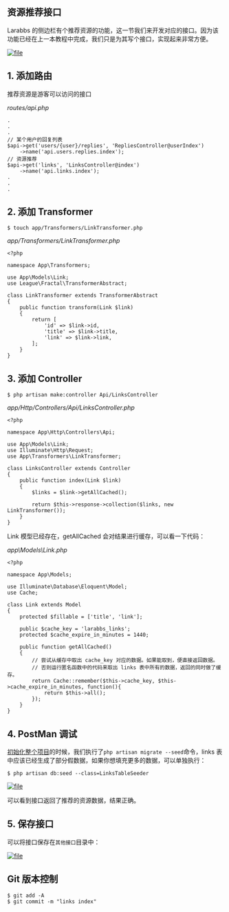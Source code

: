 ## 资源推荐接口

Larabbs 的侧边栏有个推荐资源的功能，这一节我们来开发对应的接口。因为该功能已经在上一本教程中完成，我们只是为其写个接口，实现起来非常方便。

[![](https://iocaffcdn.phphub.org/uploads/images/201802/12/3995/AiovXWBCVk.png "file")](https://iocaffcdn.phphub.org/uploads/images/201802/12/3995/AiovXWBCVk.png)

## 1. 添加路由

推荐资源是游客可以访问的接口

_routes/api.php_

```
.
.
.
// 某个用户的回复列表
$api->get('users/{user}/replies', 'RepliesController@userIndex')
    ->name('api.users.replies.index');
// 资源推荐
$api->get('links', 'LinksController@index')
    ->name('api.links.index');
.
.
.
```

## 2. 添加 Transformer

```
$ touch app/Transformers/LinkTransformer.php
```

_app/Transformers/LinkTransformer.php_

```
<?php

namespace App\Transformers;

use App\Models\Link;
use League\Fractal\TransformerAbstract;

class LinkTransformer extends TransformerAbstract
{
    public function transform(Link $link)
    {
        return [
            'id' => $link->id,
            'title' => $link->title,
            'link' => $link->link,
        ];
    }
}
```

## 3. 添加 Controller

```
$ php artisan make:controller Api/LinksController
```

_app/Http/Controllers/Api/LinksController.php_

```
<?php

namespace App\Http\Controllers\Api;

use App\Models\Link;
use Illuminate\Http\Request;
use App\Transformers\LinkTransformer;

class LinksController extends Controller
{
    public function index(Link $link)
    {
        $links = $link->getAllCached();

        return $this->response->collection($links, new LinkTransformer());
    }
}
```

Link 模型已经存在，getAllCached 会对结果进行缓存，可以看一下代码：

_app\Models\Link.php_

```
<?php

namespace App\Models;

use Illuminate\Database\Eloquent\Model;
use Cache;

class Link extends Model
{
    protected $fillable = ['title', 'link'];

    public $cache_key = 'larabbs_links';
    protected $cache_expire_in_minutes = 1440;

    public function getAllCached()
    {
        // 尝试从缓存中取出 cache_key 对应的数据。如果能取到，便直接返回数据。
        // 否则运行匿名函数中的代码来取出 links 表中所有的数据，返回的同时做了缓存。
        return Cache::remember($this->cache_key, $this->cache_expire_in_minutes, function(){
            return $this->all();
        });
    }
}
```

## 4. PostMan 调试

[初始化整个项目](https://learnku.com/courses/laravel-advance-training/5.5/785/install-larabbs)的时候，我们执行了`php artisan migrate --seed`命令，links 表中应该已经生成了部分假数据，如果你想填充更多的数据，可以单独执行：

```
$ php artisan db:seed --class=LinksTableSeeder
```

[![](https://iocaffcdn.phphub.org/uploads/images/201802/12/3995/r2G7yUpXlu.png "file")](https://iocaffcdn.phphub.org/uploads/images/201802/12/3995/r2G7yUpXlu.png)

可以看到接口返回了推荐的资源数据，结果正确。

## 5. 保存接口

可以将接口保存在`其他接口`目录中：

[![](https://iocaffcdn.phphub.org/uploads/images/201802/12/3995/pXqN0llbRp.png "file")](https://iocaffcdn.phphub.org/uploads/images/201802/12/3995/pXqN0llbRp.png)

## Git 版本控制

```
$ git add -A
$ git commit -m "links index"
```



